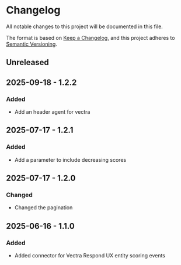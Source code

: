 # Changelog

All notable changes to this project will be documented in this file.

The format is based on [Keep a Changelog](https://keepachangelog.com/en/1.0.0/),
and this project adheres to [Semantic Versioning](https://semver.org/spec/v2.0.0.html).

## Unreleased

## 2025-09-18 - 1.2.2

### Added

- Add an header agent for vectra

## 2025-07-17 - 1.2.1

### Added

- Add a parameter to include decreasing scores

## 2025-07-17 - 1.2.0

### Changed

- Changed the pagination

## 2025-06-16 - 1.1.0

### Added

- Added connector for Vectra Respond UX entity scoring events
